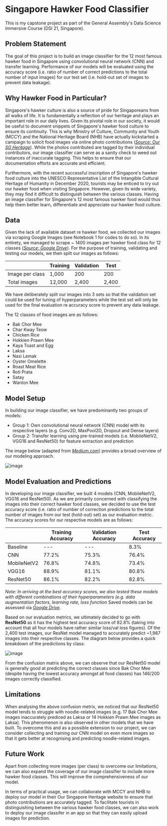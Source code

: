 # Singapore Hawker Food Classifier
This is my capstone project as part of the General Assembly's Data Science Immersive Course (DSI 21, Singapore).

## Problem Statement
The goal of this project is to build an image classifier for the 12 most famous hawker food in Singapore using convolutional neural network (CNN) and transfer learning. Performance of our models will be evaluated using the accuracy score (i.e. ratio of number of correct predictions to the total number of input images) for our test set (i.e. hold-out set of images to prevent data leakage).  

## Why Hawker Food in Particular?
Singapore's hawker culture is also a source of pride for Singaporeans from all walks of life. It is fundamentally a reflection of our heritage and plays an important role in our daily lives. Given its pivotal role in our society, it would be useful to document snippets of Singapore's hawker food culture to ensure its continuity. This is why Ministry of Culture, Community and Youth (MCCY) and the National Heritage Board (NHB) have actually kickstarted a campaign to solicit food images via online photo contributions  ([*Source: Our SG Heritage*](https://www.oursgheritage.gov.sg/ourhawkerculture-online-photo-contributions/)). While the photos contributed are tagged by their individual contributors, our image classifier can serve as a sanity check to weed out instances of inaccurate tagging. This helps to ensure that our documentation efforts are accurate and efficient. 

Furthermore, with the recent successful inscription of Singapore's hawker food culture into the UNESCO Representative List of the Intangible Cultural Heritage of Humanity in December 2020, tourists may be enticed to try out our hawker food when visiting Singapore. However, given its wide variety, they may find it difficult to distinguish between the various classes. Having an image classifier for Singapore's 12 most famous hawker food would thus help them better learn, differentiate and appreciate our hawker food culture.


## Data
Given the lack of available dataset re hawker food, we collected our images via scraping Google Images (see Notebook 1 for codes to do so). In its entirety, we managed to scrape ~ 1400 images per hawker food class for 12 classes ([*Source: Google Drive*](https://drive.google.com/drive/folders/1hFmc5qQ5OGdm57wocz1Xc3yziemFYo6y?usp=sharing)). For the purpose of training, validating and testing our models, we then split our images as follows: 

|  |Training|Validation|Test|
|---|---|---|---|
|Image per class |1,000|200|200|
|Total images|12,000|2,400|2,400

We have deliberately split our images into 3 sets so that the validation set could be used for tuning of hyperparameters while the test set will only be used for the final evaluation re accuracy score to prevent any data leakage.

The 12 classes of food images are as follows:
- Bak Chor Mee
- Char Kway Teow
- Chicken Rice
- Hokkien Prawn Mee
- Kaya Toast and Egg
- Laksa
- Nasi Lemak
- Oyster Omelette
- Roast Meat Rice
- Roti Prata
- Satay
- Wanton Mee

## Model Setup
In building our image classifier, we have predominantly two groups of models:
- Group 1: Own convolutional neural network (CNN) model with its respective layers (e.g. Conv2D, MaxPool2D, Dropout and Dense layers)
- Group 2: Transfer learning using pre-trained models (i.e. MobileNetV2, VGG16 and ResNet50) for feature extraction and prediction

The image below (adapted from [*Medium.com*](https://purnasaigudikandula.medium.com/deep-view-on-transfer-learning-with-iamge-classification-pytorch-5cf963939575)) provides a broad overview of our modeling approach. 

![image](https://user-images.githubusercontent.com/79981889/121153773-f0695e00-c878-11eb-8f0a-63678809c511.png)

## Model Evaluation and Predictions
In developing our image classifier, we built 4 models (CNN, MobileNetV2, VGG16 and ResNet50). As we are primarily concerned with classifying the images into their correct hawker food classes, we decided to use the test accuracy score (i.e. ratio of number of correction predictions to the total number of images from our test (hold-out) set) as our evaluation metric. The accuracy scores for our respective models are as follows: 

|  |Training Accuracy|Validation Accuracy |Test Accuracy|
|---|---|---|---|
|Baseline|---|---|8.3%|
|CNN|77.2%|75.3%|76.4%|
|MobileNetV2|76.8%|74.8%|73.4%|
|VGG16|88.9%|81.1%|80.8%|
|ResNet50|86.1%|82.2%|82.8%|

*Note: In arriving at the best accuracy scores, we also tested these models with different combinations of their hyperparameters (e.g. data augmentation factors, learning rate, loss function* Saved models can be assessed via [*Google Drive*](https://drive.google.com/drive/folders/1K4xtmYleTgM1ivVsSnGDWbPVnG1lkj1r?usp=sharing).


Based on our evaluation metrics, we ultimately decided to go with **ResNet50** as it has the highest test accuracy score of 82.8% (taking into account that all four models have rather similar loss/val loss figures). Of the 2,400 test images, our ResNet model managed to accurately predict ~1,987 images into their respective classes. The diagram below provides a quick breakdown of the predictions by class:

![image](https://user-images.githubusercontent.com/79981889/121157921-8bb00280-c87c-11eb-9017-954f1d708715.png)

From the confusion matrix above, we can observe that our ResNet50 model is generally good at predicting the correct classes since Bak Chor Mee (despite having the lowest accuracy amongst all food classes) has 146/200 images correctly classified.

## Limitations
When analysing the above confusion metrix, we noticed that our ResNet50 model tends to struggle with noodle-related images (e.g. 17 Bak Chor Mee images inaccurately prediced as Laksa or 14 Hokkien Prawn Mee images as Laksa). This phenomenon is also observed in other models that we have built. To overcome this and as a possible extension to our project, we can consider collecting and training our CNN model on even more images so that it gets better at recognising and predicting noodle-related images.

## Future Work
Apart from collecting more images (per class) to overcome our limitations, we can also expand the coverage of our image classifier to include more hawker food classes. This will improve the comprehensiveness of our model. 

In terms of practical usage, we can collaborate with MCCY and NHB to deploy our model in their Our Singapore Heritage website to ensure that photo contributions are accurately tagged. To facilitate tourists in distinguishing between the various hawker food classes, we can also work to deploy our image classifer in an app so that they can easily upload images for prediction.
